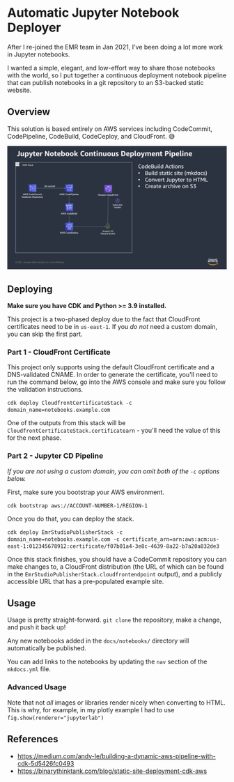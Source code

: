 
# Automatic Jupyter Notebook Deployer

After I re-joined the EMR team in Jan 2021, I've been doing a lot more work in Jupyter notebooks. 

I wanted a simple, elegant, and low-effort way to share those notebooks with the world, so I put together a continuous deployment notebook pipeline that can publish notebooks in a git repository to an S3-backed static website.

## Overview

This solution is based entirely on AWS services including CodeCommit, CodePipeline, CodeBuild, CodeCeploy, and CloudFront. 😅

![](jupyter_cd.png)

## Deploying

**Make sure you have CDK and Python >= 3.9 installed.**

This project is a two-phased deploy due to the fact that CloudFront certificates need to be in `us-east-1`. If you _do not_ need a custom domain, you can skip the first part.

### Part 1 - CloudFront Certificate

This project only supports using the default CloudFront certificate and a DNS-validated CNAME. In order to generate the certificate, you'll need to run the command below, go into the AWS console and make sure you follow the validation instructions.

```shell
cdk deploy CloudfrontCertificateStack -c domain_name=notebooks.example.com
```

One of the outputs from this stack will be `CloudfrontCertificateStack.certificatearn` - you'll need the value of this for the next phase.

### Part 2 - Jupyter CD Pipeline

_If you are not using a custom domain, you can omit both of the `-c` options below._

First, make sure you bootstrap your AWS environment.

```shell
cdk bootstrap aws://ACCOUNT-NUMBER-1/REGION-1
```

Once you do that, you can deploy the stack.

```shell
cdk deploy EmrStudioPublisherStack -c domain_name=notebooks.example.com -c certificate_arn=arn:aws:acm:us-east-1:012345678912:certificate/f07b01a4-3e8c-4639-8a22-b7a20a832de3
```

Once this stack finishes, you should have a CodeCommit repository you can make changes to, a CloudFront distribution (the URL of which can be found in the `EmrStudioPublisherStack.cloudfrontendpoint` output), and a publicly accessible URL that has a pre-populated example site.

## Usage

Usage is pretty straight-forward. `git clone` the repository, make a change, and push it back up! 

Any new notebooks added in the `docs/notebooks/` directory will automatically be published. 

You can add links to the notebooks by updating the `nav` section of the `mkdocs.yml` file. 

### Advanced Usage

Note that not _all_ images or libraries render nicely when converting to HTML. This is why, for example, in my plotly example I had to use `fig.show(renderer="jupyterlab")`

## References

- https://medium.com/andy-le/building-a-dynamic-aws-pipeline-with-cdk-5d5426fc0493
- https://binarythinktank.com/blog/static-site-deployment-cdk-aws